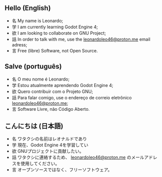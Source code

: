 ## Hello (English)

- 名 My name is Leonardo;
- 学 I am currently learning Godot Engine 4;
- 欲 I am looking to collaborate on GNU Project;
- 話 In order to talk with me, use the leonardoleo46@proton.me email adress;
- 言 Free (libre) Software, not Open Source.

## Salve (português)

- 名 O meu nome é Leonardo;
- 学 Estou atualmente aprendendo Godot Engine 4;
- 欲 Quero contribuir com o Projeto GNU;
- 話 Para falar comigo, use o endereço de correio eletrônico leonardoleo46@proton.me;
- 言 Software Livre, não Código Aberto.

## こんにちは (日本語)

- 名 ワタクシの名前はレオナルドであり
- 学 現在、Godot Engine 4を学習してい
- 欲 GNUプロジェクトに貢献したい。
- 話 ワタクシに連絡するため、 leonardoleo46@proton.me のメールアドレスを使用してください。
- 言 オープンソースではなく、フリーソフトウェア。
